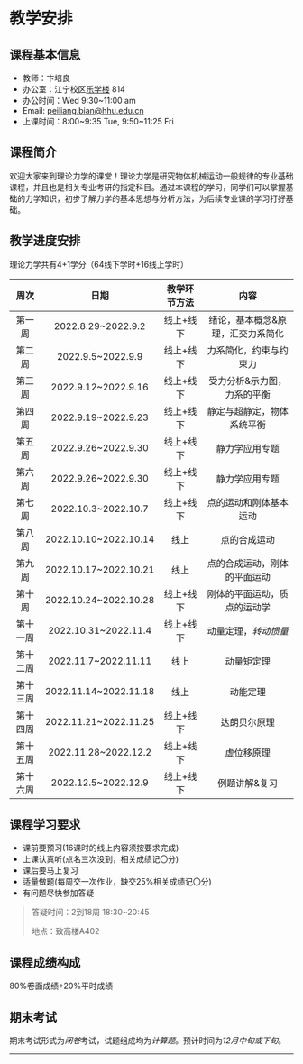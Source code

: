 <!-- @def title = "理论力学B_06"
@def tags = ["syntax", "code"] -->

# 教学安排

## 课程基本信息
* 教师：卞培良
* 办公室：江宁校区[乐学楼](https://gaode.com/place/B0FFGIFFOW) 814
* 办公时间：Wed 9:30~11:00 am
* Email: [peiliang.bian@hhu.edu.cn](peiliang.bian@hhu.edu.cn)
* 上课时间：8:00~9:35 Tue, 9:50~11:25 Fri

## 课程简介
欢迎大家来到理论力学的课堂！理论力学是研究物体机械运动一般规律的专业基础课程，并且也是相关专业考研的指定科目。通过本课程的学习，同学们可以掌握基础的力学知识，初步了解力学的基本思想与分析方法，为后续专业课的学习打好基础。

## 教学进度安排
理论力学共有4+1学分（64线下学时+16线上学时）

|  周次  |          日期           | 教学环节方法 |            内容            |
| :----: | :--------------------: | :-------: | :--------------------------: |
|  第一周  | 2022.8.29~2022.9.2    | 线上+线下 | 绪论，基本概念&原理，汇交力系简化 |
|  第二周  | 2022.9.5~2022.9.9     | 线上+线下 | 力系简化，约束与约束力 |
|  第三周  | 2022.9.12~2022.9.16   | 线上+线下 | 受力分析&示力图，力系的平衡 |
|  第四周  | 2022.9.19~2022.9.23   | 线上+线下 | 静定与超静定，物体系统平衡 |
|  第五周  | 2022.9.26~2022.9.30   | 线上+线下 | 静力学应用专题 | 
|  第六周  | 2022.9.26~2022.9.30   | 线上+线下 | 静力学应用专题 | 
|  第七周  | 2022.10.3~2022.10.7   | 线上+线下 | 点的运动和刚体基本运动 | 
|  第八周  | 2022.10.10~2022.10.14 |   线上   | 点的合成运动 | 
|  第九周  | 2022.10.17~2022.10.21 |   线上   | 点的合成运动，刚体的平面运动 |
|  第十周  | 2022.10.24~2022.10.28 | 线上+线下 | 刚体的平面运动，质点的运动学 |
| 第十一周 | 2022.10.31~2022.11.4  | 线上+线下 | 动量定理，_转动惯量_ |
| 第十二周 | 2022.11.7~2022.11.11  |   线上   | 动量矩定理 | 
| 第十三周 | 2022.11.14~2022.11.18 |   线上   | 动能定理 | 
| 第十四周 | 2022.11.21~2022.11.25 | 线上+线下 | 达朗贝尔原理 |
| 第十五周 | 2022.11.28~2022.12.2  | 线上+线下 | 虚位移原理 |
| 第十六周 | 2022.12.5~2022.12.9   | 线上+线下 | 例题讲解&复习 |

## 课程学习要求
* 课前要预习(16课时的线上内容须按要求完成)
* 上课认真听(点名三次没到，相关成绩记〇分)
* 课后要马上复习
* 适量做题(每周交一次作业，缺交25%相关成绩记〇分)
* 有问题尽快参加答疑

> 答疑时间：2到18周 18:30~20:45 
>
> 地点：致高楼A402

## 课程成绩构成
80%卷面成绩+20%平时成绩

## 期末考试
期末考试形式为*闭卷*考试，试题组成均为*计算题*。预计时间为*12月中旬或下旬*。

------